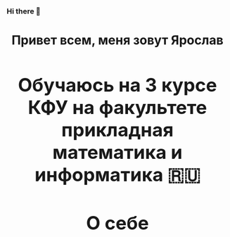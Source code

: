 ### Hi there 👋

<!--
**9archik/9archik** is a ✨ _special_ ✨ repository because its `README.md` (this file) appears on your GitHub profile.

Here are some ideas to get you started:

- 🔭 I’m currently working on ...
- 🌱 I’m currently learning ...
- 👯 I’m looking to collaborate on ...
- 🤔 I’m looking for help with ...
- 💬 Ask me about ...
- 📫 How to reach me: ...
- 😄 Pronouns: ...
- ⚡ Fun fact: ...
-->

<h1 align="center">Привет всем, меня зовут <span target="_blank">Ярослав</a> 
<h2 align="center">Обучаюсь на 3 курсе КФУ на факультете прикладная математика и информатика 🇷🇺</h3>
<h2 align="center">О себе</h2>
